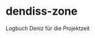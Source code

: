 # dendiss-zone

 Logbuch Deniz für die Projektzeit


<!--
!starter_template
xx
 xxxxxxxxxxxxxxxxxxxxxxxxxxxxxxxxxxxxxxxxxxx
 Logbuch 
 Deniz Sezer     01.02.2023

 Themen:         - Text
 leicht🙂:       - 
 schwer☹️:       - 
 nachfragen:     - 
 sonstiges🤷:    - 



 xxxxxxxxxxxxxxxxxxxxxxxxxxxxxxxxxxxxxxxxxxx
xx


Logbuch 
Deniz Sezer     08.02.2023

Themen:         - Daily Standup
                - Teammeet
                - Container aufsetzen
                - Angular Workspace aufsetzen
                - Projektlogbuch anfangen
                - persönliches Logbuch anfangen
leicht🙂:       - Die Logbücher formlos zu beginnen       
schwer☹️:       - Containeraufsetzen
                - Nach dem aufsetzen vom Angular, sich im workspace zurechtzufinden
nachfragen:     - ich habe ein repository vom übergeordneten Ordner unseres Projekts erstellt.
                  wie kriege ich das wieder weg?
sonstiges🤷:    - Die 3 Wochen Aufgabe ist echt hart    



Logbuch 
Deniz Sezer     07.02.2023

Themen:         - Daily Standup
                - Git Lernspiel
                - versuchen ein container einzurichten (mein setup)
                - Projektbesprechung mit Team Minze
                - versuchen Github einzurichten (mein setup)
leicht 🙂:	
schwer ☹️:      - was im Git Lernspiel vermittelt wird auch tatsächlich in Github einzusetzen.
nachfragen:     - Ist dieses persönliche Logbuch so für dich gelungen/ok…?
sonstiges 🤷:		



Logbuch 
Deniz Sezer     06.02.2023

Themen:         - Kurs: Projektzeit bzw Ablauf Präsentation
                - Selbständig: Pflege unseres Miro Projekt Boards,
                - Hausaufgabe angefangen
                - Git Lernspiel https://learngitbranching.js.org/?locale=de_DE 
                  (Git wird wichtig im Projekt, habe schon mal ein bisschen geübt.
leicht 🙂:	
schwer ☹️:	
nachfragen:	
sonstiges 🤷:   hätte mir lieber gewünscht, dass die Text-Dateien vor Montag freigegeben wären.
                So hätte jeder selbst vorher lesen können und aufgrund dessen wäre das heutige Meet
                1. kürzer und 2. in einer höheren Qualität gewesen.



-->